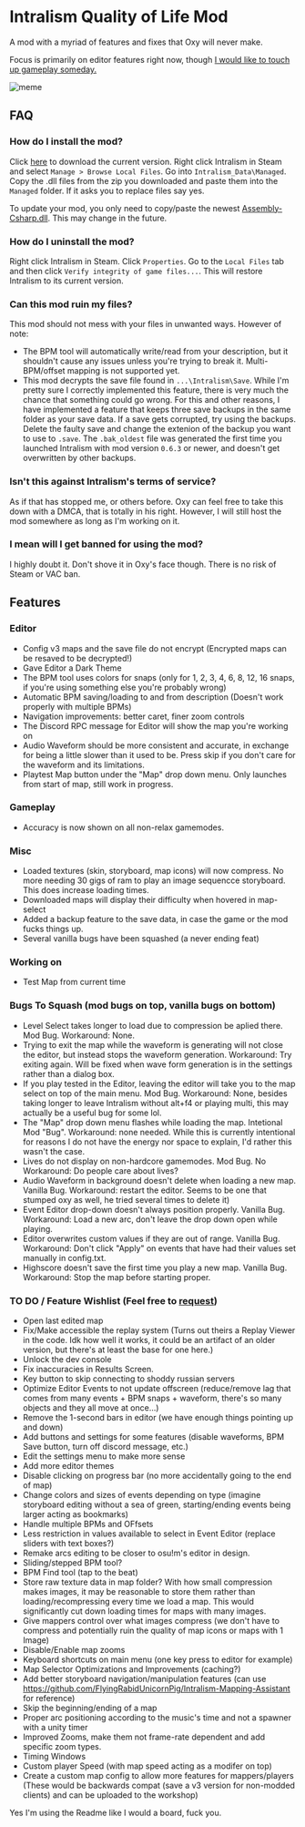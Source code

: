 # Intralism Quality of Life Mod
A mod with a myriad of features and fixes that Oxy will never make.

Focus is primarily on editor features right now, though [I would like to touch up gameplay someday.](https://cdn.discordapp.com/attachments/646553696821444609/905530596632191066/91adfe01e7.png)

![meme](https://cdn.discordapp.com/attachments/592268952265293824/910555214732488804/20211117071911_1.jpg)

## FAQ
### How do I install the mod?
Click [here](https://github.com/FlyingRabidUnicornPig/IntralismQoLMod/archive/refs/heads/main.zip) to download the current version. Right click Intralism in Steam and select `Manage > Browse Local Files`. Go into `Intralism_Data\Managed`. Copy the .dll files from the zip you downloaded and paste them into the `Managed` folder. If it asks you to replace files say yes.

To update your mod, you only need to copy/paste the newest [Assembly-Csharp.dll](https://github.com/FlyingRabidUnicornPig/IntralismQoLMod/raw/main/Assembly-CSharp.dll). This may change in the future.

### How do I uninstall the mod?
Right click Intralism in Steam. Click `Properties`. Go to the `Local Files` tab and then click `Verify integrity of game files...`. This will restore Intralism to its current version.

### Can this mod ruin my files?
This mod should not mess with your files in unwanted ways. However of note:
- The BPM tool will automatically write/read from your description, but it shouldn't cause any issues unless you're trying to break it. Multi-BPM/offset mapping is not supported yet.
- This mod decrypts the save file found in `...\Intralism\Save`. While I'm pretty sure I correctly implemented this feature, there is very much the chance that something could go wrong. For this and other reasons, I have implemented a feature that keeps three save backups in the same folder as your save data. If a save gets corrupted, try using the backups. Delete the faulty save and change the extenion of the backup you want to use to `.save`. The `.bak_oldest` file was generated the first time you launched Intralism with mod version `0.6.3` or newer, and doesn't get overwritten by other backups.

### Isn't this against Intralism's terms of service?
As if that has stopped me, or others before. Oxy can feel free to take this down with a DMCA, that is totally in his right. However, I will still host the mod somewhere as long as I'm working on it.

### I mean will I get banned for using the mod?
I highly doubt it. Don't shove it in Oxy's face though. There is no risk of Steam or VAC ban.

## Features
### Editor
- Config v3 maps and the save file do not encrypt (Encrypted maps can be resaved to be decrypted!)
- Gave Editor a Dark Theme
- The BPM tool uses colors for snaps (only for 1, 2, 3, 4, 6, 8, 12, 16 snaps, if you're using something else you're probably wrong)
- Automatic BPM saving/loading to and from description (Doesn't work properly with multiple BPMs)
- Navigation improvements: better caret, finer zoom controls
- The Discord RPC message for Editor will show the map you're working on
- Audio Waveform should be more consistent and accurate, in exchange for being a little slower than it used to be. Press skip if you don't care for the waveform and its limitations.
- Playtest Map button under the "Map" drop down menu. Only launches from start of map, still work in progress.

### Gameplay
- Accuracy is now shown on all non-relax gamemodes.

### Misc
- Loaded textures (skin, storyboard, map icons) will now compress. No more needing 30 gigs of ram to play an image sequencce storyboard. This does increase loading times.
- Downloaded maps will display their difficulty when hovered in map-select
- Added a backup feature to the save data, in case the game or the mod fucks things up.
- Several vanilla bugs have been squashed (a never ending feat)

### Working on
- Test Map from current time

### Bugs To Squash (mod bugs on top, vanilla bugs on bottom)
- Level Select takes longer to load due to compression be aplied there. Mod Bug. Workaround: None.
- Trying to exit the map while the waveform is generating will not close the editor, but instead stops the waveform generation. Workaround: Try exiting again. Will be fixed when wave form generation is in the settings rather than a dialog box.
- If you play tested in the Editor, leaving the editor will take you to the map select on top of the main menu. Mod Bug. Workaround: None, besides taking longer to leave Intralism without alt+f4 or playing multi, this may actually be a useful bug for some lol.
- The "Map" drop down menu flashes while loading the map. Intetional Mod "Bug". Workaround: none needed. While this is currently intentional for reasons I do not have the energy nor space to explain, I'd rather this wasn't the case.
- Lives do not display on non-hardcore gamemodes. Mod Bug. No Workaround: Do people care about lives?
- Audio Waveform in background doesn't delete when loading a new map. Vanilla Bug. Workaround: restart the editor. Seems to be one that stumped oxy as well, he tried several times to delete it)
- Event Editor drop-down doesn't always position properly. Vanilla Bug. Workaround: Load a new arc, don't leave the drop down open while playing.
- Editor overwrites custom values if they are out of range. Vanilla Bug. Workaround: Don't click "Apply" on events that have had their values set manually in config.txt.
- Highscore doesn't save the first time you play a new map. Vanilla Bug. Workaround: Stop the map before starting proper.


### TO DO / Feature Wishlist (Feel free to [request](https://github.com/FlyingRabidUnicornPig/IntralismQoLMod/issues))
- Open last edited map
- Fix/Make accessible the replay system (Turns out theirs a Replay Viewer in the code. Idk how well it works, it could be an artifact of an older version, but there's at least the base for one here.)
- Unlock the dev console
- Fix inaccuracies in Results Screen.
- Key button to skip connecting to shoddy russian servers
- Optimize Editor Events to not update offscreen (reduce/remove lag that comes from many events + BPM snaps + waveform, there's so many objects and they all move at once...)
- Remove the 1-second bars in editor (we have enough things pointing up and down)
- Add buttons and settings for some features (disable waveforms, BPM Save button, turn off discord message, etc.)
- Edit the settings menu to make more sense
- Add more editor themes
- Disable clicking on progress bar (no more accidentally going to the end of map)
- Change colors and sizes of events depending on type (imagine storyboard editing without a sea of green, starting/ending events being larger acting as bookmarks)
- Handle multiple BPMs and OFfsets
- Less restriction in values available to select in Event Editor (replace sliders with text boxes?)
- Remake arcs editing to be closer to osu!m's editor in design.
- Sliding/stepped BPM tool?
- BPM Find tool (tap to the beat)
- Store raw texture data in map folder? With how small compression makes images, it may be reasonable to store them rather than loading/recompressing every time we load a map. This would significantly cut down loading times for maps with many images.
- Give mappers control over what images compress (we don't have to compress and potentially ruin the quality of map icons or maps with 1 Image)
- Disable/Enable map zooms
- Keyboard shortcuts on main menu (one key press to editor for example)
- Map Selector Optimizations and Improvements (caching?)
- Add better storyboard navigation/manipulation features (can use https://github.com/FlyingRabidUnicornPig/Intralism-Mapping-Assistant for reference)
- Skip the beginning/ending of a map
- Proper arc positioning according to the music's time and not a spawner with a unity timer
- Improved Zooms, make them not frame-rate dependent and add specific zoom types.
- Timing Windows
- Custom player Speed (with map speed acting as a modifer on top)
- Create a custom map config to allow more features for mappers/players (These would be backwards compat (save a v3 version for non-modded clients) and can be uploaded to the workshop)

Yes I'm using the Readme like I would a board, fuck you.
